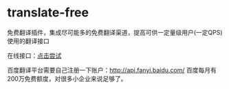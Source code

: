 # translate-free
免费翻译插件，集成尽可能多的免费翻译渠道，提高可供一定量级用户(一定QPS)使用的翻译接口


在线接口：[点击尝试](https://www.361shipin.com/translate/translate/cn2en2?cn=%E4%BD%A0%E6%98%AF%E8%B0%81)

百度翻译平台需要自己注册一下账户：http://api.fanyi.baidu.com/
百度每月有200万免费额度，对很多小企业来说足够了。
